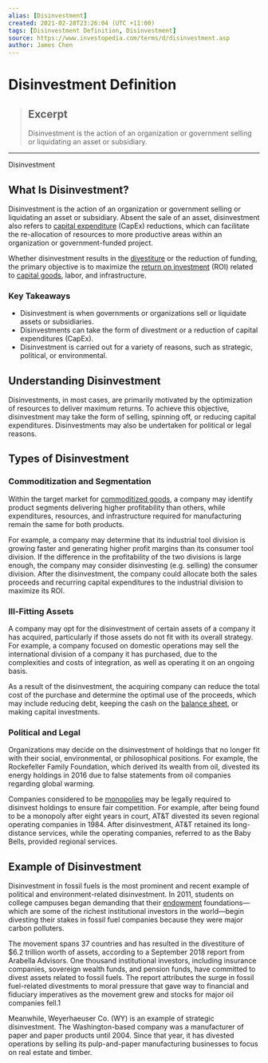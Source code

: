 ```yaml
---
alias: [Disinvestment]
created: 2021-02-28T23:26:04 (UTC +11:00)
tags: [Disinvestment Definition, Disinvestment]
source: https://www.investopedia.com/terms/d/disinvestment.asp
author: James Chen
---
```


# Disinvestment Definition

> ## Excerpt
> Disinvestment is the action of an organization or government selling or liquidating an asset or subsidiary.

---

Disinvestment
## What Is Disinvestment?

Disinvestment is the action of an organization or government selling or liquidating an asset or subsidiary. Absent the sale of an asset, disinvestment also refers to [capital expenditure](https://www.investopedia.com/terms/c/capitalexpenditure.asp) (CapEx) reductions, which can facilitate the re-allocation of resources to more productive areas within an organization or government-funded project.

Whether disinvestment results in the [divestiture](https://www.investopedia.com/terms/d/divestiture.asp) or the reduction of funding, the primary objective is to maximize the [return on investment](https://www.investopedia.com/terms/r/returnoninvestment.asp) (ROI) related to [capital goods](https://www.investopedia.com/terms/c/capitalgoods.asp), labor, and infrastructure.

### Key Takeaways

-   Disinvestment is when governments or organizations sell or liquidate assets or subsidiaries.
-   Disinvestments can take the form of divestment or a reduction of capital expenditures (CapEx).
-   Disinvestment is carried out for a variety of reasons, such as strategic, political, or environmental.

## Understanding Disinvestment

Disinvestments, in most cases, are primarily motivated by the optimization of resources to deliver maximum returns. To achieve this objective, disinvestment may take the form of selling, spinning off, or reducing capital expenditures. Disinvestments may also be undertaken for political or legal reasons.

## Types of Disinvestment

### Commoditization and Segmentation

Within the target market for [commoditized goods](https://www.investopedia.com/terms/c/commoditize.asp), a company may identify product segments delivering higher profitability than others, while expenditures, resources, and infrastructure required for manufacturing remain the same for both products.

For example, a company may determine that its industrial tool division is growing faster and generating higher profit margins than its consumer tool division. If the difference in the profitability of the two divisions is large enough, the company may consider disinvesting (e.g. selling) the consumer division. After the disinvestment, the company could allocate both the sales proceeds and recurring capital expenditures to the industrial division to maximize its ROI.

### Ill-Fitting Assets

A company may opt for the disinvestment of certain assets of a company it has acquired, particularly if those assets do not fit with its overall strategy. For example, a company focused on domestic operations may sell the international division of a company it has purchased, due to the complexities and costs of integration, as well as operating it on an ongoing basis.

As a result of the disinvestment, the acquiring company can reduce the total cost of the purchase and determine the optimal use of the proceeds, which may include reducing debt, keeping the cash on the [balance sheet](https://www.investopedia.com/terms/b/balancesheet.asp), or making capital investments.

### Political and Legal

Organizations may decide on the disinvestment of holdings that no longer fit with their social, environmental, or philosophical positions. For example, the Rockefeller Family Foundation, which derived its wealth from oil, divested its energy holdings in 2016 due to false statements from oil companies regarding global warming.

Companies considered to be [monopolies](https://www.investopedia.com/terms/m/monopoly.asp) may be legally required to disinvest holdings to ensure fair competition. For example, after being found to be a monopoly after eight years in court, AT&T divested its seven regional operating companies in 1984. After disinvestment, AT&T retained its long-distance services, while the operating companies, referred to as the Baby Bells, provided regional services.

## Example of Disinvestment

Disinvestment in fossil fuels is the most prominent and recent example of political and environment-related disinvestment. In 2011, students on college campuses began demanding that their [endowment](https://www.investopedia.com/terms/e/endowment.asp) foundations—which are some of the richest institutional investors in the world—begin divesting their stakes in fossil fuel companies because they were major carbon polluters.

The movement spans 37 countries and has resulted in the divestiture of $6.2 trillion worth of assets, according to a September 2018 report from Arabella Advisors. One thousand institutional investors, including insurance companies, sovereign wealth funds, and pension funds, have committed to divest assets related to fossil fuels. The report attributes the surge in fossil fuel-related divestments to moral pressure that gave way to financial and fiduciary imperatives as the movement grew and stocks for major oil companies fell.1

Meanwhile, Weyerhaeuser Co. (WY) is an example of strategic disinvestment. The Washington-based company was a manufacturer of paper and paper products until 2004. Since that year, it has divested operations by selling its pulp-and-paper manufacturing businesses to focus on real estate and timber.
